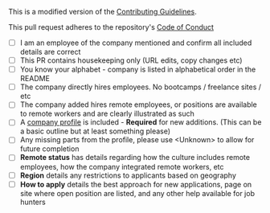 This is a modified version of the [Contributing Guidelines](/CONTRIBUTING.md).

This pull request adheres to the repository's [Code of Conduct](/CODE_OF_CONDUCT.md)


- [ ] I am an employee of the company mentioned and confirm all included details are correct
- [ ] This PR contains housekeeping only (URL edits, copy changes etc)
- [ ] You know your alphabet - company is listed in alphabetical order in the README
- [ ] The company directly hires employees. No bootcamps / freelance sites / etc
- [ ] The company added hires remote employees, or positions are available to remote workers and are clearly illustrated as such
- [ ] A [company profile](/company-profiles/example.md) is included - __Required__ for new additions. (This can be a basic outline but at least something please)
- [ ] Any missing parts from the profile, please use \<Unknown\> to allow for future completion
- [ ] __Remote status__ has details regarding how the culture includes remote employees, how the company integrated remote workers, etc
- [ ] __Region__ details any restrictions to applicants based on geography
- [ ] __How to apply__ details the best approach for new applications, page on site where open position are listed, and any other help available for job hunters
